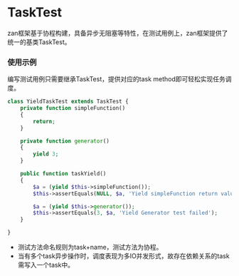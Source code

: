 # TaskTest

zan框架基于协程构建，具备异步无阻塞等特性，在测试用例上，zan框架提供了统一的基类TaskTest。

### 使用示例

编写测试用例只需要继承TaskTest，提供对应的task method即可轻松实现任务调度。

```php
class YieldTaskTest extends TaskTest {
    private function simpleFunction()
    {
        return;
    }

    private function generator()
    {
        yield 3;
    }

    public function taskYield()
    {
        $a = (yield $this->simpleFunction());
        $this->assertEquals(NULL, $a, 'Yield simpleFunction return value test failed');

        $a = (yield $this->generator());
        $this->assertEquals(3, $a, 'Yield Generator test failed');
    }

}
```

* 测试方法命名规则为task+name，测试方法为协程。
* 当有多个task异步操作时，调度表现为多IO并发形式，故存在依赖关系的task需写入一个task中。



